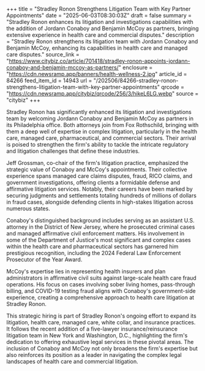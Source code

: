+++
title = "Stradley Ronon Strengthens Litigation Team with Key Partner Appointments"
date = "2025-06-03T08:30:03Z"
draft = false
summary = "Stradley Ronon enhances its litigation and investigations capabilities with the addition of Jordann Conaboy and Benjamin McCoy as partners, bringing extensive experience in health care and commercial disputes."
description = "Stradley Ronon strengthens its litigation team with Jordann Conaboy and Benjamin McCoy, enhancing its capabilities in health care and managed care disputes."
source_link = "https://www.citybiz.co/article/701418/stradley-ronon-appoints-jordann-conaboy-and-benjamin-mccoy-as-partners/"
enclosure = "https://cdn.newsramp.app/banners/health-wellness-2.jpg"
article_id = 84266
feed_item_id = 14943
url = "/202506/84266-stradley-ronon-strengthens-litigation-team-with-key-partner-appointments"
qrcode = "https://cdn.newsramp.app/citybiz/qrcode/256/3/hikeL6LG.webp"
source = "citybiz"
+++

<p>Stradley Ronon has significantly enhanced its litigation and investigations team by welcoming Jordann Conaboy and Benjamin McCoy as partners in its Philadelphia office. Both attorneys join from Fox Rothschild, bringing with them a deep well of expertise in complex litigation, particularly in the health care, managed care, pharmaceutical, and commercial sectors. Their arrival is poised to strengthen the firm's ability to tackle the intricate regulatory and litigation challenges that define these industries.</p><p>Jeff Grossman, co-chair of the firm's litigation practice, emphasized the strategic value of Conaboy and McCoy's appointments. Their collective experience spans managed care claims disputes, fraud, RICO claims, and government investigations, offering clients a formidable defense and affirmative litigation services. Notably, their careers have been marked by securing judgments and settlements totaling hundreds of millions of dollars in fraud cases, alongside defending clients in high-stakes litigation across numerous states.</p><p>Conaboy's distinguished background includes serving as an assistant U.S. attorney in the District of New Jersey, where he prosecuted criminal cases and managed affirmative civil enforcement matters. His involvement in some of the Department of Justice's most significant and complex cases within the health care and pharmaceutical sectors has garnered him prestigious recognition, including the 2024 Federal Law Enforcement Prosecutor of the Year Award.</p><p>McCoy's expertise lies in representing health insurers and plan administrators in affirmative civil suits against large-scale health care fraud operations. His focus on cases involving sober living homes, pass-through billing, and COVID-19 testing fraud aligns with Conaboy's government-side experience, creating a comprehensive approach to health care litigation at Stradley Ronon.</p><p>This strategic hiring is part of Stradley Ronon's ongoing effort to expand its litigation, health care, managed care, white collar, and insurance practices. It follows the recent addition of a five-lawyer insurance/reinsurance litigation team in New York and Washington, D.C., highlighting the firm's dedication to offering exhaustive legal services in these pivotal areas. The inclusion of Conaboy and McCoy not only broadens the firm's expertise but also reinforces its position as a leader in navigating the complex legal landscapes of health care and commercial litigation.</p>